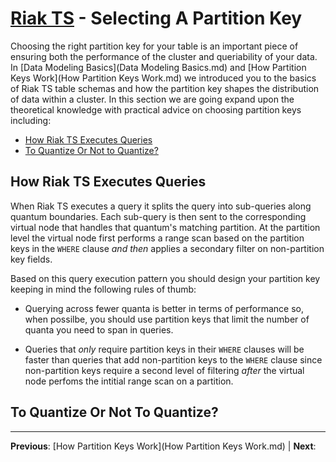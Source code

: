 # [Riak TS](README.md) - Selecting A Partition Key

Choosing the right partition key for your table is an important piece of ensuring both the performance of the cluster and queriability of your data. In [Data Modeling Basics](Data Modeling Basics.md) and [How Partition Keys Work](How Partition Keys Work.md) we introduced you to the basics of Riak TS table schemas and how the partition key shapes the distribution of data within a cluster. In this section we are going expand upon the theoretical knowledge with practical advice on choosing partition keys including:

* [How Riak TS Executes Queries](#how-riak-ts-executes-queries) 
* [To Quantize Or Not to Quantize?](#to-quantize-or-not-to-quantize?)

## How Riak TS Executes Queries

When Riak TS executes a query it splits the query into sub-queries along quantum boundaries. Each sub-query is then sent to the corresponding virtual node that handles that quantum's matching partition. At the partition level the virtual node first performs a range scan based on the partition keys in the ``` WHERE ``` clause _and then_ applies a secondary filter on non-partition key fields.

Based on this query execution pattern you should design your partition key keeping in mind the following rules of thumb:

* Querying across fewer quanta is better in terms of performance so, when possilbe, you should use partition keys that limit the number of quanta you need to span in queries.

* Queries that _only_ require partition keys in their ``` WHERE ``` clauses will be faster than queries that add non-partition keys to the ``` WHERE ``` clause since non-partition keys require a second level of filtering _after_ the virtual node perfoms the intitial range scan on a partition.

## To Quantize Or Not To Quantize?



---

 **Previous**: [How Partition Keys Work](How Partition Keys Work.md) | **Next**: 